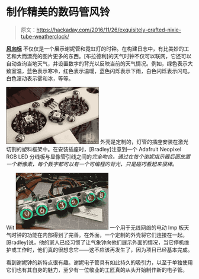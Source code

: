 # 制作精美的数码管风铃

> 原文：<https://hackaday.com/2016/11/26/exquisitely-crafted-nixie-tube-weatherclock/>

**[风向标](http://slothfurnace.com/sabers/NixieClock_06_WC_01.html)** 不仅仅是一个展示谢妮管和霓虹灯的时钟。在构建日志中，有比美妙的工艺和大而漂亮的图片更多的东西。[布拉德利]的天气时钟不仅可以联网，它还可以自动查询当地天气，并设置数字的背光以反映当前的天气情况。例如，绿色表示大致室温，蓝色表示寒冷，红色表示温暖，蓝色闪烁表示下雨，白色闪烁表示闪电，白色滚动表示雾和冰，等等。

[![neonixieclock_02](img/05d30fdbc51d351f7f744cb1e0bd28d4.png)](https://hackaday.com/wp-content/uploads/2016/11/neonixieclock_02.jpg) 外壳是定制的，灯管的插座安装在激光切割的塑料框架中。在安装插座时，[Bradley]注意到一个 Adafruit Neopixel RGB LED 分线板与显像管引线之间的*完全吻合。通过在每个谢妮指示器后面放置一个新像素，每个数字都可以有一个可编程的背光，只是碰巧看起来很棒。*

Wit [![prebox](img/512dea7ae43e386aed3c0a50f89641b0.png)](https://hackaday.com/wp-content/uploads/2016/11/prebox.jpg) 一个用于无线网络的电动 Imp 板天气时钟的功能在内部得到了完善。在外面，一个定制的外壳将它们连接在一起。[Bradley]说，他的家人已经习惯了让气象钟向他们展示外面的情况，当它停机维护或工作时，他们真的很想念它——这不应该再发生了，因为项目已经基本完成。

看到谢妮钟的新特点很有趣。谢妮电子管具有如此持久的吸引力，以至于单独使用它们也有其自身的魅力，至少有一位敬业的工匠真的从头开始制作新的电子管。